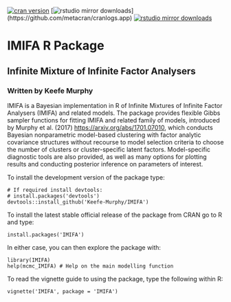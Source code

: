 [![cran version](http://www.r-pkg.org/badges/version/IMIFA)](https://cran.rstudio.com/web/packages/IMIFA) 
[![rstudio mirror downloads](http://cranlogs.r-pkg.org/badges/IMIFA?)](https://github.com/metacran/cranlogs.app)
[![rstudio mirror downloads](http://cranlogs.r-pkg.org/badges/grand-total/IMIFA?color=82b4e8)](https://github.com/metacran/cranlogs.app)

# IMIFA R Package
## Infinite Mixture of Infinite Factor Analysers
### Written by Keefe Murphy

IMIFA is a Bayesian implementation in R of Infinite Mixtures of Infinite Factor Analysers (IMIFA) and related models. The package provides flexible Gibbs sampler functions for fitting IMIFA and related family of models, introduced by Murphy et al. (2017) <https://arxiv.org/abs/1701.07010>, which conducts Bayesian nonparametric model-based clustering with factor analytic covariance structures without recourse to model selection criteria to choose the number of clusters or cluster-specific latent factors. Model-specific diagnostic tools are also provided, as well as many options for plotting results and conducting posterior inference on parameters of interest.

To install the development version of the package type:

```
# If required install devtools:
# install.packages('devtools')
devtools::install_github('Keefe-Murphy/IMIFA')
```

To install the latest stable official release of the package from CRAN go to R and type:

```
install.packages('IMIFA')
```

In either case, you can then explore the package with:

```
library(IMIFA)
help(mcmc_IMIFA) # Help on the main modelling function
```

To read the vignette guide to using the package, type the following within R:

```
vignette('IMIFA', package = 'IMIFA')
```
